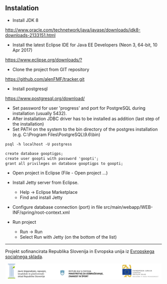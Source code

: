 ﻿## Instalation  

* Install JDK 8

<http://www.oracle.com/technetwork/java/javase/downloads/jdk8-downloads-2133151.html>

* Install the latest Eclipse IDE for Java EE Developers (Neon 3, 64-bit, 10 Apr 2017)

<https://www.eclipse.org/downloads/?>

* Clone the project from GIT repository

<https://github.com/alenFMF/tracker.git>

* Install postgresql

<https://www.postgresql.org/download/>

   * Set password for user 'progress' and port for PostgreSQL during installation (usually 5432).
   * After installation JDBC driver has to be installed as addition (last step of the installation)
   * Set PATH on the system to the bin directory of the postgres installation (e.g.
C:\Program Files\PostgreSQL\9.6\bin)

```
psql -h localhost -U postgress
```

```
create database gooptigps;
create user goopti with password 'goopti';
grant all privileges on database gooptigps to goopti;
```

* Open project in Eclipse (File - Open project ...)

* Install Jetty server from Eclipse.
    * Help -> Eclipse Marketplace
    * Find and install Jetty

* Configure database connection (port) in file src/main/webapp/WEB-INF/spring/root-context.xml

* Run project
    * Run -> Run
    * Select Run with Jetty (on the bottom of the list)





-----


Projekt sofinancirata Republika Slovenija in Evropska unija iz [Evropskega socialnega sklada](http://www.eu-skladi.si/). 

![Logo](https://github.com/jborlinic/strojno_ucenje/blob/master/logo.png)
